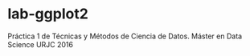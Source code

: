 # lab-ggplot2
Práctica 1 de Técnicas y Métodos de Ciencia de Datos. 
Máster en Data Science URJC 2016

